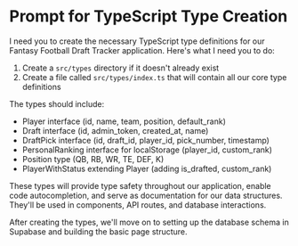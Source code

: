 # Prompt for TypeScript Type Creation

I need you to create the necessary TypeScript type definitions for our Fantasy Football Draft Tracker application. Here's what I need you to do:

1. Create a `src/types` directory if it doesn't already exist
2. Create a file called `src/types/index.ts` that will contain all our core type definitions

The types should include:
- Player interface (id, name, team, position, default_rank)
- Draft interface (id, admin_token, created_at, name)
- DraftPick interface (id, draft_id, player_id, pick_number, timestamp)
- PersonalRanking interface for localStorage (player_id, custom_rank)
- Position type (QB, RB, WR, TE, DEF, K)
- PlayerWithStatus extending Player (adding is_drafted, custom_rank)

These types will provide type safety throughout our application, enable code autocompletion, and serve as documentation for our data structures. They'll be used in components, API routes, and database interactions.

After creating the types, we'll move on to setting up the database schema in Supabase and building the basic page structure.
